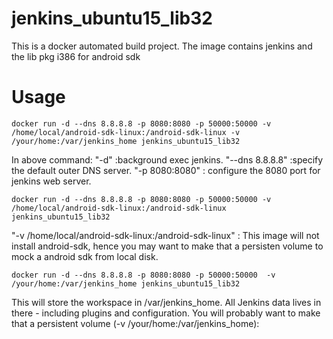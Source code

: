 # jenkins_ubuntu15_lib32
This is a docker automated build project. The image contains jenkins and the lib pkg i386 for android sdk


# Usage

```
docker run -d --dns 8.8.8.8 -p 8080:8080 -p 50000:50000 -v /home/local/android-sdk-linux:/android-sdk-linux -v /your/home:/var/jenkins_home jenkins_ubuntu15_lib32
```
In above command: 
"-d" :background exec jenkins.
"--dns 8.8.8.8" :specify the default outer DNS server.
"-p 8080:8080" : configure the 8080 port for jenkins web server.



```
docker run -d --dns 8.8.8.8 -p 8080:8080 -p 50000:50000 -v /home/local/android-sdk-linux:/android-sdk-linux jenkins_ubuntu15_lib32
```
"-v /home/local/android-sdk-linux:/android-sdk-linux"  : This image will not install android-sdk, hence you may want to make that a persisten volume to mock a android sdk from local disk. 



```
docker run -d --dns 8.8.8.8 -p 8080:8080 -p 50000:50000  -v /your/home:/var/jenkins_home jenkins_ubuntu15_lib32
```
This will store the workspace in /var/jenkins_home. All Jenkins data lives in there - including plugins and configuration.
You will probably want to make that a persistent volume (-v /your/home:/var/jenkins_home):
